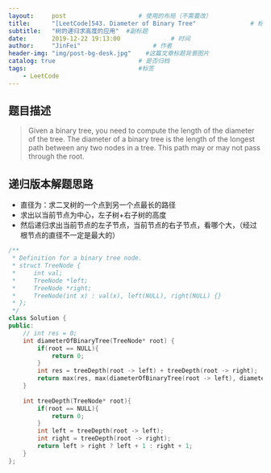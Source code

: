 ```yaml
---
layout:     post                    # 使用的布局（不需要改） 
title:      "[LeetCode]543. Diameter of Binary Tree"               # 标题  
subtitle:   "树的递归求高度的应用"  #副标题 
date:       2019-12-22 19:13:00              # 时间 
author:     "JinFei"                    # 作者 
header-img: "img/post-bg-desk.jpg"    #这篇文章标题背景图片 
catalog: true                       # 是否归档 
tags:                               #标签     
    - LeetCode 
---
```


## 题目描述
> Given a binary tree, you need to compute the length of the diameter of the tree. The diameter of a binary tree is the length of the longest path between any two nodes in a tree. This path may or may not pass through the root.


## 递归版本解题思路

- 直径为：求二叉树的一个点到另一个点最长的路径
- 求出以当前节点为中心，左子树+右子树的高度
- 然后递归求出当前节点的左子节点，当前节点的右子节点，看哪个大，（经过根节点的直径不一定是最大的）

```C++
/**
 * Definition for a binary tree node.
 * struct TreeNode {
 *     int val;
 *     TreeNode *left;
 *     TreeNode *right;
 *     TreeNode(int x) : val(x), left(NULL), right(NULL) {}
 * };
 */
class Solution {
public:
    // int res = 0;
    int diameterOfBinaryTree(TreeNode* root) {
        if(root == NULL){
            return 0;
        }
        int res = treeDepth(root -> left) + treeDepth(root -> right);
        return max(res, max(diameterOfBinaryTree(root -> left), diameterOfBinaryTree(root -> right)));
    }
    
    int treeDepth(TreeNode* root){
        if(root == NULL){
            return 0;
        }
        int left = treeDepth(root -> left);
        int right = treeDepth(root -> right);
        return left > right ? left + 1 : right + 1;
    }
};
```
